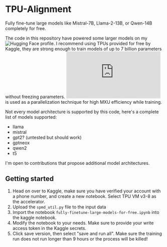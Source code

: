 # TPU-Alignment
Fully fine-tune large models like Mistral-7B, Llama-2-13B, or Qwen-14B completely for free.

The code in this repository have powered some larger models on my ![Hugging Face profile](https://huggingface.co/Locutusque). I recommend using TPUs provided for free by Kaggle, they are strong enough to train models of up to 7 billion parameters without freezing parameters. ![SPMD](https://pytorch.org/xla/release/2.1/index.html#pytorch-xla-spmd-user-guide) is used as a parallelization technique for high MXU efficiency while training.

Not every model architecture is supported by this code, here's a complete list of models supported:
- llama
- mistral
- gpt2? (untested but should work)
- gptneox
- qwen2
- t5

I'm open to contributions that propose additional model architectures.

## Getting started
1. Head on over to Kaggle, make sure you have verified your account with a phone number, and create a new notebook. Select TPU VM v3-8 as the accelerator.
2. Upload the ```spmd_util.py``` file to the input data
3. Import the notebook ```fully-finetune-large-models-for-free.ipynb``` into the kaggle notebook.
4. Modify the notebook to your needs. Make sure to provide your write access token in the Kaggle secrets.
5. Click save version, then select "save and run all". Make sure the training run does not run longer than 9 hours or the process will be killed!

